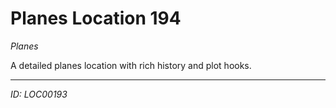 # Planes Location 194

*Planes*

A detailed planes location with rich history and plot hooks.

---
*ID: LOC00193*